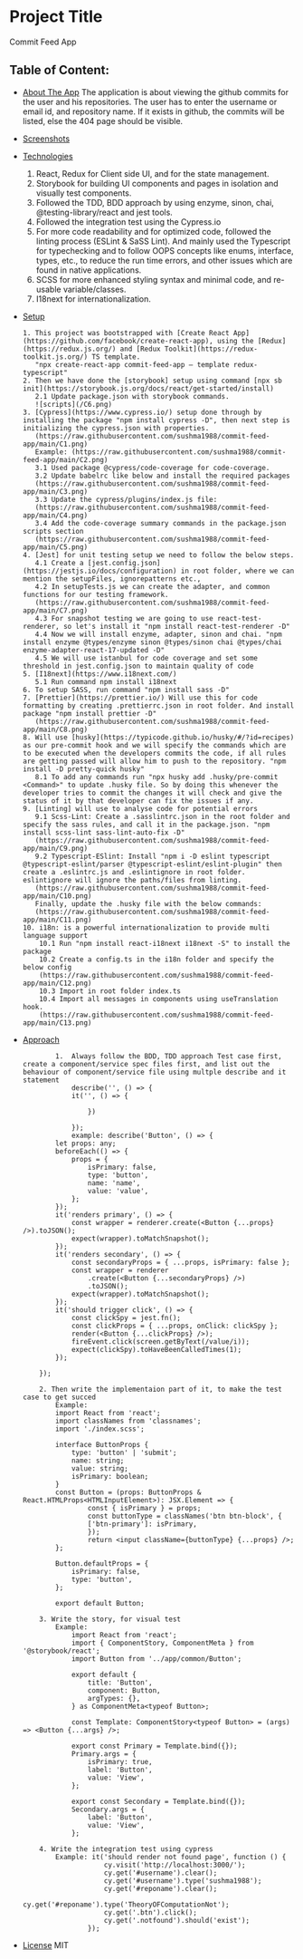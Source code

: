# Project Title

Commit Feed App

## Table of Content:

-   [About The App](#about-the-app)
    The application is about viewing the github commits for the user and his repositories. The user has to enter the username or email id, and repository name. If it exists in github, the commits will be listed, else the 404 page should be visible.
-   [Screenshots](#screenshots)

-   [Technologies](#technologies)

    1.  React, Redux for Client side UI, and for the state management.
    2.  Storybook for building UI components and pages in isolation and visually test components.
    3.  Followed the TDD, BDD approach by using enzyme, sinon, chai, @testing-library/react and jest tools.
    4.  Followed the integration test using the Cypress.io
    5.  For more code readability and for optimized code, followed the linting process (ESLint & SaSS Lint). And mainly used the Typescript for typechecking and to follow OOPS concepts like enums, interface, types, etc., to reduce the run time errors, and other issues which are found in native applications.
    6.  SCSS for more enhanced styling syntax and minimal code, and re-usable variable/classes.
    7.  I18next for internationalization.

-   [Setup](#setup)

        1. This project was bootstrapped with [Create React App](https://github.com/facebook/create-react-app), using the [Redux](https://redux.js.org/) and [Redux Toolkit](https://redux-toolkit.js.org/) TS template.
           "npx create-react-app commit-feed-app — template redux-typescript"
        2. Then we have done the [storybook] setup using command [npx sb init](https://storybook.js.org/docs/react/get-started/install)
           2.1 Update package.json with storybook commands.
           ![scripts](/C6.png)
        3. [Cypress](https://www.cypress.io/) setup done through by installing the package "npm install cypress -D", then next step is initializing the cypress.json with properties.
           (https://raw.githubusercontent.com/sushma1988/commit-feed-app/main/C1.png)
           Example: (https://raw.githubusercontent.com/sushma1988/commit-feed-app/main/C2.png)
           3.1 Used package @cypress/code-coverage for code-coverage.
           3.2 Update babelrc like below and install the required packages
           (https://raw.githubusercontent.com/sushma1988/commit-feed-app/main/C3.png)
           3.3 Update the cypress/plugins/index.js file:
           (https://raw.githubusercontent.com/sushma1988/commit-feed-app/main/C4.png)
           3.4 Add the code-coverage summary commands in the package.json scripts section
           (https://raw.githubusercontent.com/sushma1988/commit-feed-app/main/C5.png)
        4. [Jest] for unit testing setup we need to follow the below steps.
           4.1 Create a [jest.config.json](https://jestjs.io/docs/configuration) in root folder, where we can mention the setupFiles, ignorepatterns etc.,
           4.2 In setupTests.js we can create the adapter, and common functions for our testing framework.
           (https://raw.githubusercontent.com/sushma1988/commit-feed-app/main/C7.png)
           4.3 For snapshot testing we are going to use react-test-renderer, so let's install it "npm install react-test-renderer -D"
           4.4 Now we will install enzyme, adapter, sinon and chai. "npm install enzyme @types/enzyme sinon @types/sinon chai @types/chai enzyme-adapter-react-17-updated -D"
           4.5 We will use istanbul for code coverage and set some threshold in jest.config.json to maintain quality of code
        5. [I18next](https://www.i18next.com/)
           5.1 Run command npm install i18next
        6. To setup SASS, run command "npm install sass -D"
        7. [Prettier](https://prettier.io/) Will use this for code formatting by creating .prettierrc.json in root folder. And install package "npm install prettier -D"
           (https://raw.githubusercontent.com/sushma1988/commit-feed-app/main/C8.png)
        8. Will use [husky](https://typicode.github.io/husky/#/?id=recipes) as our pre-commit hook and we will specify the commands which are to be executed when the developers commits the code, if all rules are getting passed will allow him to push to the repository. "npm install -D pretty-quick husky"
           8.1 To add any commands run "npx husky add .husky/pre-commit <Command>" to update .husky file. So by doing this whenever the developer tries to commit the changes it will check and give the status of it by that developer can fix the issues if any.
        9. [Linting] will use to analyse code for potential errors
           9.1 Scss-Lint: Create a .sasslintrc.json in the root folder and specify the sass rules, and call it in the package.json. "npm install scss-lint sass-lint-auto-fix -D"
           (https://raw.githubusercontent.com/sushma1988/commit-feed-app/main/C9.png)
           9.2 Typescript-ESlint: Install "npm i -D eslint typescript @typescript-eslint/parser @typescript-eslint/eslint-plugin" then create a .eslintrc.js and .eslintignore in root folder. eslintignore will ignore the paths/files from linting.
           (https://raw.githubusercontent.com/sushma1988/commit-feed-app/main/C10.png)
           Finally, update the .husky file with the below commands:
           (https://raw.githubusercontent.com/sushma1988/commit-feed-app/main/C11.png)
        10. i18n: is a powerful internationalization to provide multi language support
            10.1 Run "npm install react-i18next i18next -S" to install the package
            10.2 Create a config.ts in the i18n folder and specify the below config
            (https://raw.githubusercontent.com/sushma1988/commit-feed-app/main/C12.png)
            10.3 Import in root folder index.ts
            10.4 Import all messages in components using useTranslation hook.
            (https://raw.githubusercontent.com/sushma1988/commit-feed-app/main/C13.png)

-   [Approach](#approach)

                1.  Always follow the BDD, TDD approach Test case first, create a component/service spec files first, and list out the behaviour of component/service file using multple describe and it statement
                    describe('', () => {
                    it('', () => {

                        })

                    });
                    example: describe('Button', () => {
                let props: any;
                beforeEach(() => {
                    props = {
                        isPrimary: false,
                        type: 'button',
                        name: 'name',
                        value: 'value',
                    };
                });
                it('renders primary', () => {
                    const wrapper = renderer.create(<Button {...props} />).toJSON();
                    expect(wrapper).toMatchSnapshot();
                });
                it('renders secondary', () => {
                    const secondaryProps = { ...props, isPrimary: false };
                    const wrapper = renderer
                        .create(<Button {...secondaryProps} />)
                        .toJSON();
                    expect(wrapper).toMatchSnapshot();
                });
                it('should trigger click', () => {
                    const clickSpy = jest.fn();
                    const clickProps = { ...props, onClick: clickSpy };
                    render(<Button {...clickProps} />);
                    fireEvent.click(screen.getByText(/value/i));
                    expect(clickSpy).toHaveBeenCalledTimes(1);
                });

            });

            2. Then write the implementaion part of it, to make the test case to get succed
                Example:
                import React from 'react';
                import classNames from 'classnames';
                import './index.scss';

                interface ButtonProps {
                    type: 'button' | 'submit';
                    name: string;
                    value: string;
                    isPrimary: boolean;
                }
                const Button = (props: ButtonProps & React.HTMLProps<HTMLInputElement>): JSX.Element => {
                        const { isPrimary } = props;
                        const buttonType = classNames('btn btn-block', {
                        ['btn-primary']: isPrimary,
                        });
                        return <input className={buttonType} {...props} />;
                };

                Button.defaultProps = {
                    isPrimary: false,
                    type: 'button',
                };

                export default Button;

            3. Write the story, for visual test
                Example:
                    import React from 'react';
                    import { ComponentStory, ComponentMeta } from '@storybook/react';
                    import Button from '../app/common/Button';

                    export default {
                        title: 'Button',
                        component: Button,
                        argTypes: {},
                    } as ComponentMeta<typeof Button>;

                    const Template: ComponentStory<typeof Button> = (args) => <Button {...args} />;

                    export const Primary = Template.bind({});
                    Primary.args = {
                        isPrimary: true,
                        label: 'Button',
                        value: 'View',
                    };

                    export const Secondary = Template.bind({});
                    Secondary.args = {
                        label: 'Button',
                        value: 'View',
                    };

            4. Write the integration test using cypress
                Example: it('should render not found page', function () {
                            cy.visit('http://localhost:3000/');
                            cy.get('#username').clear();
                            cy.get('#username').type('sushma1988');
                            cy.get('#reponame').clear();
                            cy.get('#reponame').type('TheoryOFComputationNot');
                            cy.get('.btn').click();
                            cy.get('.notfound').should('exist');
                        });

-   [License](#license)
    MIT
